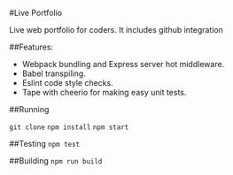 #Live Portfolio

Live web portfolio for coders. It includes github integration

##Features:

- Webpack bundling and Express server hot middleware.
- Babel transpiling.
- Eslint code style checks.
- Tape with cheerio for making easy unit tests.


##Running

`git clone`
`npm install`
`npm start`

##Testing
`npm test`

##Building
`npm run build`